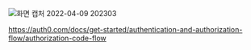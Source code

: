 ![화면 캡처 2022-04-09 202303](https://user-images.githubusercontent.com/73014464/162569762-5d013704-824e-426d-8dda-a3eaa1a2f930.png)

https://auth0.com/docs/get-started/authentication-and-authorization-flow/authorization-code-flow
